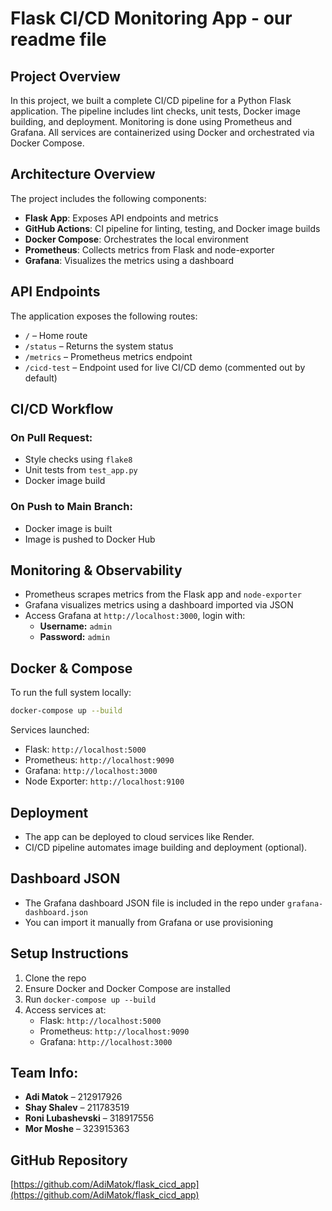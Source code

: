 # Flask CI/CD Monitoring App - our readme file

## Project Overview
In this project, we built a complete CI/CD pipeline for a Python Flask application. The pipeline includes lint checks, unit tests, Docker image building, and deployment. Monitoring is done using Prometheus and Grafana. All services are containerized using Docker and orchestrated via Docker Compose.

## Architecture Overview
The project includes the following components:
- **Flask App**: Exposes API endpoints and metrics
- **GitHub Actions**: CI pipeline for linting, testing, and Docker image builds
- **Docker Compose**: Orchestrates the local environment
- **Prometheus**: Collects metrics from Flask and node-exporter
- **Grafana**: Visualizes the metrics using a dashboard

## API Endpoints
The application exposes the following routes:
- `/` – Home route
- `/status` – Returns the system status
- `/metrics` – Prometheus metrics endpoint
- `/cicd-test` – Endpoint used for live CI/CD demo (commented out by default)

## CI/CD Workflow
### On Pull Request:
- Style checks using `flake8`
- Unit tests from `test_app.py`
- Docker image build

### On Push to Main Branch:
- Docker image is built
- Image is pushed to Docker Hub

## Monitoring & Observability
- Prometheus scrapes metrics from the Flask app and `node-exporter`
- Grafana visualizes metrics using a dashboard imported via JSON
- Access Grafana at `http://localhost:3000`, login with:
  - **Username:** `admin`
  - **Password:** `admin`

## Docker & Compose
To run the full system locally:
```bash
docker-compose up --build
```

Services launched:
- Flask: `http://localhost:5000`
- Prometheus: `http://localhost:9090`
- Grafana: `http://localhost:3000`
- Node Exporter: `http://localhost:9100`

## Deployment
- The app can be deployed to cloud services like Render.
- CI/CD pipeline automates image building and deployment (optional).

## Dashboard JSON
- The Grafana dashboard JSON file is included in the repo under `grafana-dashboard.json`
- You can import it manually from Grafana or use provisioning

## Setup Instructions
1. Clone the repo
2. Ensure Docker and Docker Compose are installed
3. Run `docker-compose up --build`
4. Access services at:
   - Flask: `http://localhost:5000`
   - Prometheus: `http://localhost:9090`
   - Grafana: `http://localhost:3000`

## Team Info:
- **Adi Matok** – 212917926
- **Shay Shalev** – 211783519
- **Roni Lubashevski** – 318917556
- **Mor Moshe** – 323915363

## GitHub Repository
[https://github.com/AdiMatok/flask_cicd_app](https://github.com/AdiMatok/flask_cicd_app)
